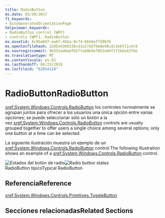 ```yaml
---
title: RadioButton
ms.date: 03/30/2017
f1_keywords:
- AutoGeneratedOrientationPage
helpviewer_keywords:
- RadioButton control [WPF]
- controls [WPF], RadioButton
ms.assetid: 6c9ba847-eab7-4bba-9c74-6b56ef72067b
ms.openlocfilehash: 32db3436b536cd1a27dd79e0e98cdc3e6f21c4c9
ms.sourcegitcommit: 9b552addadfb57fab0b9e7852ed4f1f1b8a42f8e
ms.translationtype: MT
ms.contentlocale: es-ES
ms.lasthandoff: 04/23/2019
ms.locfileid: "62024128"
---
```

# <a name="radiobutton"></a><span data-ttu-id="f5053-102">RadioButton</span><span class="sxs-lookup"><span data-stu-id="f5053-102">RadioButton</span></span>
<span data-ttu-id="f5053-103"><xref:System.Windows.Controls.RadioButton> los controles normalmente se agrupan juntos para ofrecer a los usuarios una única opción entre varias opciones; se puede seleccionar sólo un botón a la vez.</span><span class="sxs-lookup"><span data-stu-id="f5053-103"><xref:System.Windows.Controls.RadioButton> controls are usually grouped together to offer users a single choice among several options; only one button at a time can be selected.</span></span>  
  
 <span data-ttu-id="f5053-104">La siguiente ilustración muestra un ejemplo de un <xref:System.Windows.Controls.RadioButton> control.</span><span class="sxs-lookup"><span data-stu-id="f5053-104">The following illustration shows an example of a <xref:System.Windows.Controls.RadioButton> control.</span></span>  
  
 <span data-ttu-id="f5053-105">![Estados del botón de radio](./media/ss-ctl-radiobuttons.gif "SS_CTL_radiobuttons")</span><span class="sxs-lookup"><span data-stu-id="f5053-105">![Radio button states](./media/ss-ctl-radiobuttons.gif "SS_CTL_radiobuttons")</span></span>  
<span data-ttu-id="f5053-106">RadioButton típico</span><span class="sxs-lookup"><span data-stu-id="f5053-106">Typical RadioButton</span></span>  
  
## <a name="reference"></a><span data-ttu-id="f5053-107">Referencia</span><span class="sxs-lookup"><span data-stu-id="f5053-107">Reference</span></span>  
 <xref:System.Windows.Controls.Primitives.ToggleButton>  
  
## <a name="related-sections"></a><span data-ttu-id="f5053-108">Secciones relacionadas</span><span class="sxs-lookup"><span data-stu-id="f5053-108">Related Sections</span></span>
